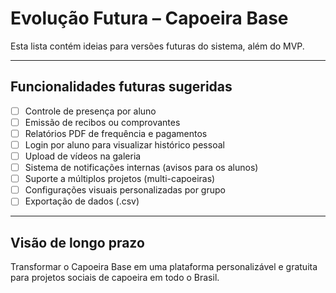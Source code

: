 # Evolução Futura – Capoeira Base

Esta lista contém ideias para versões futuras do sistema, além do MVP.

---

## Funcionalidades futuras sugeridas

- [ ] Controle de presença por aluno
- [ ] Emissão de recibos ou comprovantes
- [ ] Relatórios PDF de frequência e pagamentos
- [ ] Login por aluno para visualizar histórico pessoal
- [ ] Upload de vídeos na galeria
- [ ] Sistema de notificações internas (avisos para os alunos)
- [ ] Suporte a múltiplos projetos (multi-capoeiras)
- [ ] Configurações visuais personalizadas por grupo
- [ ] Exportação de dados (.csv)

---

## Visão de longo prazo

Transformar o Capoeira Base em uma plataforma personalizável e gratuita para projetos sociais de capoeira em todo o Brasil.
